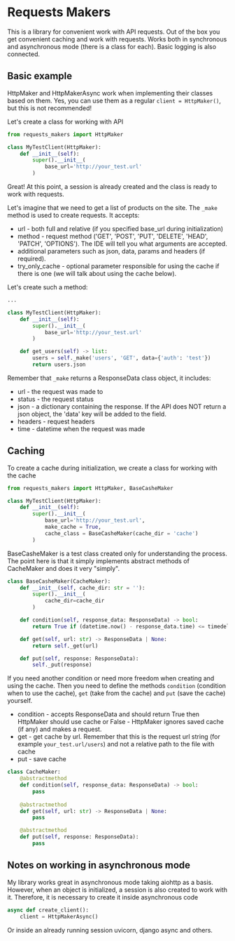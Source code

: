 # Requests Makers

This is a library for convenient work with API requests. Out of the box you get convenient caching and work with requests. Works both in synchronous and asynchronous mode (there is a class for each). Basic logging is also connected.

## Basic example

HttpMaker and HttpMakerAsync work when implementing their classes based on them. Yes, you can use them as a regular `client = HttpMaker()`, but this is not recommended!

Let's create a class for working with API

```python
from requests_makers import HttpMaker

class MyTestClient(HttpMaker):
    def __init__(self):
        super().__init__(
            base_url='http://your_test.url'
        )
```

Great! At this point, a session is already created and the class is ready to work with requests.

Let's imagine that we need to get a list of products on the site. The `_make` method is used to create requests. It accepts:

- url - both full and relative (if you specified base_url during initialization)
- method - request method ('GET', 'POST', 'PUT', 'DELETE', 'HEAD', 'PATCH', 'OPTIONS'). The IDE will tell you what arguments are accepted.
- additional parameters such as json, data, params and headers (if required).
- try_only_cache - optional parameter responsible for using the cache if there is one (we will talk about using the cache below).

Let's create such a method:

```python
...

class MyTestClient(HttpMaker):
    def __init__(self):
        super().__init__(
            base_url='http://your_test.url'
        )

    def get_users(self) -> list:
        users = self._make('users', 'GET', data={'auth': 'test'})
        return users.json
```

Remember that `_make` returns a ResponseData class object, it includes:

- url - the request was made to
- status - the request status
- json - a dictionary containing the response. If the API does NOT return a json object, the 'data' key will be added to the field.
- headers - request headers
- time - datetime when the request was made

## Caching

To create a cache during initialization, we create a class for working with the cache

```python
from requests_makers import HttpMaker, BaseCasheMaker

class MyTestClient(HttpMaker):
    def __init__(self):
        super().__init__(
            base_url='http://your_test.url',
            make_cache = True,
            cache_class = BaseCasheMaker(cache_dir = 'cache')
        )
```

BaseCasheMaker is a test class created only for understanding the process. The point here is that it simply implements abstract methods of CacheMaker and does it very "simply".

```python
class BaseCasheMaker(CacheMaker):
    def __init__(self, cache_dir: str = ''):
        super().__init__(
            cache_dir=cache_dir
        )

    def condition(self, response_data: ResponseData) -> bool:
        return True if (datetime.now() - response_data.time) <= timedelta(minutes=15) else False

    def get(self, url: str) -> ResponseData | None:
        return self._get(url)

    def put(self, response: ResponseData):
        self._put(response)

```

If you need another condition or need more freedom when creating and using the cache. Then you need to define the methods `condition` (condition when to use the cache), `get` (take from the cache) and `put` (save the cache) yourself.

- condition - accepts ResponseData and should return True then HttpMaker should use cache or False - HttpMaker ignores saved cache (if any) and makes a request.
- get - get cache by url. Remember that this is the request url string (for example `your_test.url/users`) and not a relative path to the file with cache
- put - save cache

```python
class CacheMaker:
    @abstractmethod
    def condition(self, response_data: ResponseData) -> bool:
        pass
    
    @abstractmethod
    def get(self, url: str) -> ResponseData | None:
        pass

    @abstractmethod
    def put(self, response: ResponseData):
        pass
```

## Notes on working in asynchronous mode

My library works great in asynchronous mode taking aiohttp as a basis. However, when an object is initialized, a session is also created to work with it. Therefore, it is necessary to create it inside asynchronous code

```python
async def create_client():
    client = HttpMakerAsync()
```

Or inside an already running session uvicorn, django async and others.